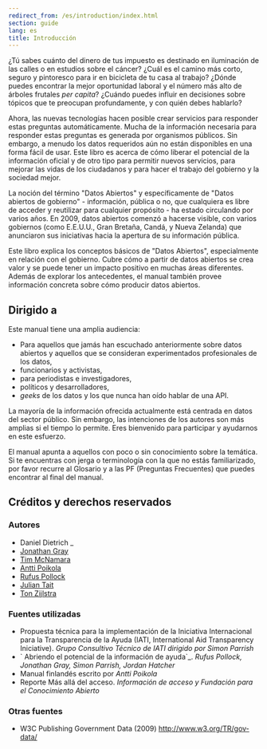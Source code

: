 ```yaml
---
redirect_from: /es/introduction/index.html
section: guide
lang: es
title: Introducción
---
```


¿Tú sabes cuánto del dinero de tus impuesto es destinado en iluminación de las calles o en estudios sobre el cáncer? ¿Cuál es el camino más corto, seguro y pintoresco para ir en bicicleta de tu casa al trabajo? ¿Dónde puedes encontrar la mejor oportunidad laboral y el número más alto de árboles frutales *per capita*? ¿Cuándo puedes influir en decisiones sobre tópicos que te preocupan profundamente, y con quién debes hablarlo?

Ahora, las nuevas tecnologías hacen posible crear servicios para responder estas preguntas automáticamente. Mucha de la información necesaria para responder estas preguntas es generada por organismos públicos. Sin embargo, a menudo los datos requeridos aún no están disponibles en una forma fácil de usar. Este libro es acerca de cómo liberar el potencial de la información oficial y de otro tipo para permitir nuevos servicios, para mejorar las vidas de los ciudadanos y para hacer el trabajo del gobierno y la sociedad mejor.

La noción del término "Datos Abiertos" y específicamente de "Datos abiertos de gobierno" - información, pública o no, que cualquiera es libre de acceder y reutilizar para cualquier propósito - ha estado circulando por varios años. En 2009, datos abiertos comenzó a hacerse visible, con varios gobiernos (como E.E.U.U., Gran Bretaña, Candá, y Nueva Zelanda) que anunciaron sus iniciativas hacia la apertura de su información pública.

Este libro explica los conceptos básicos de "Datos Abiertos", especialmente en relación con el gobierno. Cubre cómo a partir de datos abiertos se crea valor y se puede tener un impacto positivo en muchas áreas diferentes. Además de explorar los antecedentes, el manual también provee información concreta sobre cómo producir datos abiertos.

## Dirigido a

Este manual tiene una amplia audiencia:

-   Para aquellos que jamás han escuchado anteriormente sobre datos abiertos y aquellos que se consideran experimentados profesionales de los datos,
-   funcionarios y activistas,
-   para periodistas e investigadores,
-   políticos y desarrolladores,
-   *geeks* de los datos y los que nunca han oído hablar de una API.

La mayoría de la información ofrecida actualmente está centrada en datos del sector público. Sin embargo, las intenciones de los autores son más amplias si el tiempo lo permite. Eres bienvenido para participar y ayudarnos en este esfuerzo.

El manual apunta a aquellos con poco o sin conocimiento sobre la temática. Si te encuentras con jerga o terminología con la que no estás familiarizado, por favor recurre al Glosario y a las PF (Preguntas Frecuentes) que puedes encontrar al final del manual.

## Créditos y derechos reservados

### Autores

-   Daniel Dietrich \_
-   [Jonathan Gray](http://jonathangray.org/)
-   [Tim McNamara](http://timmcnamara.co.nz)
-   [Antti Poikola](http://apoikola.wordpress.com/)
-   [Rufus Pollock](http://rufuspollock.org/)
-   [Julian Tait](http://www.littlestar.tv/)
-   [Ton Zijlstra](http://www.zylstra.org/)

### Fuentes utilizadas

-   Propuesta técnica para la implementación de la Iniciativa Internacional para la Transparencia de la Ayuda (IATI, International Aid Transparency Iniciative). *Grupo Consultivo Técnico de IATI dirigido por Simon Parrish*
-   \` Abriendo el potencial de la información de ayuda\`\_. *Rufus Pollock, Jonathan Gray, Simon Parrish, Jordan Hatcher*
-   Manual finlandés escrito por *Antti Poikola*
-   Reporte Más allá del acceso. *Información de acceso y Fundación para el Conocimiento Abierto*

### Otras fuentes

-   W3C Publishing Government Data (2009) <http://www.w3.org/TR/gov-data/>
